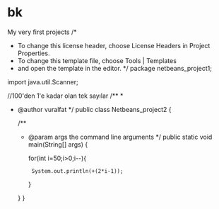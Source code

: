 # bk
My very first projects
/*
 * To change this license header, choose License Headers in Project Properties.
 * To change this template file, choose Tools | Templates
 * and open the template in the editor.
 */
package netbeans_project1;

import java.util.Scanner;

//100'den 1'e kadar olan tek sayılar
/**
 *
 * @author vuralfat
 */
public class Netbeans_project2 {

    /**
     * @param args the command line arguments
     */
    public static void main(String[] args) {
        
        for(int i=50;i>0;i--){
            
            System.out.println(+(2*i-1));
        }
       
       
    }
    }
